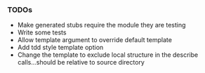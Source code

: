 ### TODOs

- Make generated stubs require the module they are testing
- Write some tests
- Allow template argument to override default template
- Add tdd style template option
- Change the template to exclude local structure in the describe calls...should be relative to source directory
